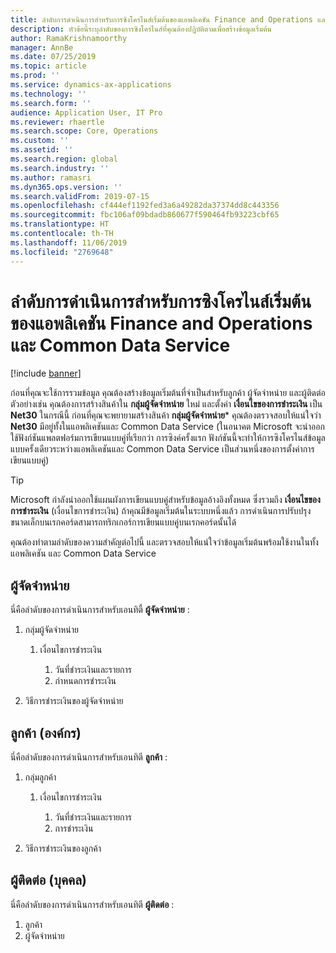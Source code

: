 ```yaml
---
title: ลำดับการดำเนินการสำหรับการซิงโครไนส์เริ่มต้นของแอพลิเคชัน Finance and Operations และ Common Data Service
description: หัวข้อนี้ระบุลำดับของการซิงโครไนส์ที่คุณต้องปฏิบัติตามเพื่อสร้างข้อมูลเริ่มต้น
author: RamaKrishnamoorthy
manager: AnnBe
ms.date: 07/25/2019
ms.topic: article
ms.prod: ''
ms.service: dynamics-ax-applications
ms.technology: ''
ms.search.form: ''
audience: Application User, IT Pro
ms.reviewer: rhaertle
ms.search.scope: Core, Operations
ms.custom: ''
ms.assetid: ''
ms.search.region: global
ms.search.industry: ''
ms.author: ramasri
ms.dyn365.ops.version: ''
ms.search.validFrom: 2019-07-15
ms.openlocfilehash: cf444ef1192fed3a6a49282da37374dd8c443356
ms.sourcegitcommit: fbc106af09bdadb860677f590464fb93223cbf65
ms.translationtype: HT
ms.contentlocale: th-TH
ms.lasthandoff: 11/06/2019
ms.locfileid: "2769648"
---
```

# <a name="execution-order-for-initial-synchronization-of-finance-and-operations-apps-and-common-data-service"></a>ลำดับการดำเนินการสำหรับการซิงโครไนส์เริ่มต้นของแอพลิเคชัน Finance and Operations และ Common Data Service

[!include [banner](../includes/banner.md)]

ก่อนที่คุณจะใช้การรวมข้อมูล คุณต้องสร้างข้อมูลเริ่มต้นที่จำเป็นสำหรับลูกค้า ผู้จัดจำหน่าย และผู้ติดต่อ ตัวอย่างเช่น คุณต้องการสร้างสินค้าใน **กลุ่มผู้จัดจำหน่าย** ใหม่ และตั้งค่า **เงื่อนไขของการชำระเงิน** เป็น **Net30** ในกรณีนี้ ก่อนที่คุณจะพยายามสร้างสินค้า **กลุ่มผู้จัดจำหน่าย*** คุณต้องตรวจสอบให้แน่ใจว่า **Net30** มีอยู่ทั้งในแอพลิเคชันและ Common Data Service (ในอนาคต Microsoft จะนำออกใช้ฟังก์ชันแพลตฟอร์มการเขียนแบบคู่ที่เรียกว่า การซิงค์ครั้งแรก ฟังก์ชันนี้จะทำให้การซิงโครไนส์ข้อมูลแบบครั้งเดียวระหว่างแอพลิเคชันและ Common Data Service เป็นส่วนหนึ่งของการตั้งค่าการเขียนแบบคู่)

> [!TIP]
> Microsoft กำลังนำออกใช้แผนผังการเขียนแบบคู่สำหรับข้อมูลอ้างอิงทั้งหมด ซึ่งรวมถึง **เงื่อนไขของการชำระเงิน** (เงื่อนไขการชำระเงิน) ถ้าคุณมีข้อมูลเริ่มต้นในระบบหนึ่งแล้ว การดำเนินการปรับปรุงขนาดเล็กบนเรกคอร์ดสามารถทริกเกอร์การเขียนแบบคู่บนเรกคอร์ดนั้นได้

คุณต้องทำตามลำดับของความสำคัญต่อไปนี้ และตรวจสอบให้แน่ใจว่าข้อมูลเริ่มต้นพร้อมใช้งานในทั้งแอพลิเคชัน และ Common Data Service

## <a name="vendor"></a>ผู้จัดจำหน่าย

นี่คือลำดับของการดำเนินการสำหรับเอนทิตี้ **ผู้จัดจำหน่าย** :

1. กลุ่มผู้จัดจำหน่าย

    1. เงื่อนไขการชำระเงิน

        1. วันที่ชำระเงินและรายการ
        2. กำหนดการชำระเงิน

2. วิธีการชำระเงินของผู้จัดจำหน่าย

## <a name="customer-organization"></a>ลูกค้า (องค์กร)

นี่คือลำดับของการดำเนินการสำหรับเอนทิตี **ลูกค้า** :

1. กลุ่มลูกค้า

    1. เงื่อนไขการชำระเงิน

        1. วันที่ชำระเงินและรายการ
        2. การชำระเงิน 

2. วิธีการชำระเงินของลูกค้า

## <a name="contact-person"></a>ผู้ติดต่อ (บุคคล)

นี่คือลำดับของการดำเนินการสำหรับเอนทิตี **ผู้ติดต่อ** :

1. ลูกค้า
2. ผู้จัดจำหน่าย
